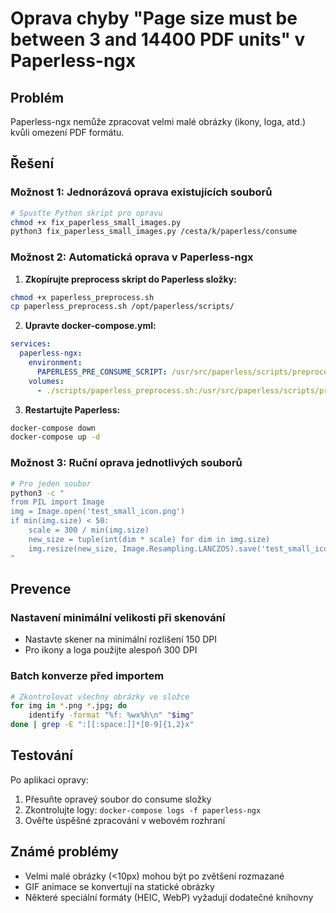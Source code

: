 # Oprava chyby "Page size must be between 3 and 14400 PDF units" v Paperless-ngx

## Problém
Paperless-ngx nemůže zpracovat velmi malé obrázky (ikony, loga, atd.) kvůli omezení PDF formátu.

## Řešení

### Možnost 1: Jednorázová oprava existujících souborů

```bash
# Spusťte Python skript pro opravu
chmod +x fix_paperless_small_images.py
python3 fix_paperless_small_images.py /cesta/k/paperless/consume
```

### Možnost 2: Automatická oprava v Paperless-ngx

1. **Zkopírujte preprocess skript do Paperless složky:**
```bash
chmod +x paperless_preprocess.sh
cp paperless_preprocess.sh /opt/paperless/scripts/
```

2. **Upravte docker-compose.yml:**
```yaml
services:
  paperless-ngx:
    environment:
      PAPERLESS_PRE_CONSUME_SCRIPT: /usr/src/paperless/scripts/preprocess.sh
    volumes:
      - ./scripts/paperless_preprocess.sh:/usr/src/paperless/scripts/preprocess.sh:ro
```

3. **Restartujte Paperless:**
```bash
docker-compose down
docker-compose up -d
```

### Možnost 3: Ruční oprava jednotlivých souborů

```bash
# Pro jeden soubor
python3 -c "
from PIL import Image
img = Image.open('test_small_icon.png')
if min(img.size) < 50:
    scale = 300 / min(img.size)
    new_size = tuple(int(dim * scale) for dim in img.size)
    img.resize(new_size, Image.Resampling.LANCZOS).save('test_small_icon_fixed.png')
"
```

## Prevence

### Nastavení minimální velikosti při skenování
- Nastavte skener na minimální rozlišení 150 DPI
- Pro ikony a loga použijte alespoň 300 DPI

### Batch konverze před importem
```bash
# Zkontrolovat všechny obrázky ve složce
for img in *.png *.jpg; do
    identify -format "%f: %wx%h\n" "$img"
done | grep -E ":[[:space:]]*[0-9]{1,2}x"
```

## Testování

Po aplikaci opravy:
1. Přesuňte opraveý soubor do consume složky
2. Zkontrolujte logy: `docker-compose logs -f paperless-ngx`
3. Ověřte úspěšné zpracování v webovém rozhraní

## Známé problémy

- Velmi malé obrázky (<10px) mohou být po zvětšení rozmazané
- GIF animace se konvertují na statické obrázky
- Některé speciální formáty (HEIC, WebP) vyžadují dodatečné knihovny